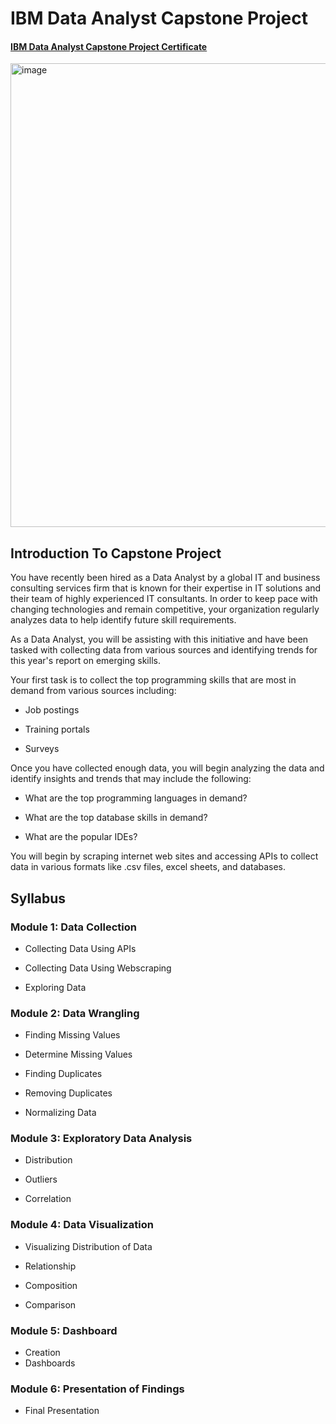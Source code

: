 # IBM Data Analyst Capstone Project

#### [IBM Data Analyst Capstone Project Certificate](https://www.coursera.org/account/accomplishments/certificate/UJVQ3ANNXPPC)

<img width="742" alt="image" src="https://user-images.githubusercontent.com/103450551/193220153-8a9b8ee3-25e0-4e76-bea9-f6f9bee591a9.png">

## Introduction To Capstone Project
You have recently been hired as a Data Analyst by a global IT and business consulting services firm that is known for their expertise in IT solutions and their team of highly experienced IT consultants.  In order to keep pace with changing technologies and remain competitive, your organization regularly analyzes data to help identify future skill requirements. 

As a Data Analyst, you will be assisting with this initiative and have been tasked with collecting data from various sources and identifying trends for this year's report on emerging skills. 

Your first task is to collect the top programming skills that are most in demand from various sources including:

- Job postings

- Training portals

- Surveys

Once you have collected enough data, you will begin analyzing the data and identify insights and trends that may include the following:

- What are the top programming languages in demand?

- What are the top database skills in demand?

- What are the popular IDEs?

You will begin by scraping internet web sites and accessing APIs to collect data in various formats like .csv files, excel sheets, and databases. 

## Syllabus
### Module 1: Data Collection
 
- Collecting Data Using APIs

- Collecting Data Using Webscraping

- Exploring Data

### Module 2: Data Wrangling
 
- Finding Missing Values

- Determine Missing Values

- Finding Duplicates

- Removing Duplicates

- Normalizing Data

### Module 3: Exploratory Data Analysis
- Distribution

- Outliers

- Correlation

### Module 4: Data Visualization
 

- Visualizing Distribution of Data

- Relationship

- Composition

- Comparison

### Module 5: Dashboard
 - Creation
- Dashboards

### Module 6: Presentation of Findings
- Final Presentation





